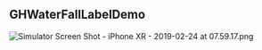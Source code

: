 ## GHWaterFallLabelDemo

![Simulator Screen Shot - iPhone XR - 2019-02-24 at 07.59.17.png](https://upload-images.jianshu.io/upload_images/1419035-8797207bf71baf72.png?imageMogr2/auto-orient/strip%7CimageView2/2/w/300)

